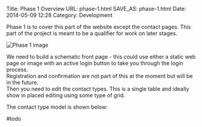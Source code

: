 Title: Phase 1 Overview
URL: phase-1.html
SAVE_AS: phase-1.html
Date: 2014-05-09 12:28
Category: Development

Phase 1 is to cover this part of the website except the contact pages.
This part of the project is meant to be a qualifier for work on later stages.

![Phase 1 image][]

[Phase 1 image]: images/sitemap1.png

We need to build a schematic front page - this could use either a static web page or image with an active login button to take you through the login process.    
Registration and confirmation are not part of this at the moment but will be in the future.  
Then you need to edit the contact types.  This is a single table and ideally show in placed editing using some type of grid. 

The contact type model is shown below:
 
#todo
